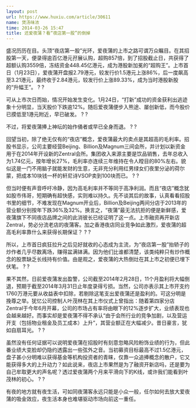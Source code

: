 ```yaml
---
layout: post
url: https://www.huxiu.com/article/30611
name: 煲汤味浓
time: 2014-03-26 15:47
title: 还爱夜蒲？看“夜店第一股”的倒掉
---
```

盛况历历在目。头顶“夜店第一股”光环，爱夜蒲的上市之路可谓万众瞩目。在其招股第一天，便录得逾百亿港元孖展认购，超购857倍，到了招股截止日，共获得了超额认购3559倍，冻结资金448.45亿港元，成为港股新加冕的“超购王”。上市首日（1月23日），爱夜蒲开盘报2.79港元，较发行价1.5港元上涨86%，后一度飙高至3.21港元，最终收于2.84港元，较发行价上涨89.33%，成为当时港股新股的“升幅王”。 ? ?

可从上市次日而始，情况开始发生变化。1月24日，“打新”成功的资金获利出逃迹象十分明显，当天股价下跌逾12%。随后爱夜蒲便步入熊途、屡创新低，而今股价已摸低至1港元附近，早已破发。 ? ?

不过，将爱夜蒲捧上神坛的始作俑者或早已全身而退。 ? ?

回望当初，除了绝无仅有的“夜店”概念，爱夜蒲最大的卖点是其超高的毛利率。招股书显示，公司主要经营Beijing、Billion及Magnum三间会所，并计划以新资金用于在2014年开设新的Zentral会所。集团收入来源主要是饮品销售，去年总收入为1.74亿元，按年增长27%，毛利率亦连续三年维持在令人瞠目的80%左右。貌似这是一门不用脑子就能发财的生意，无非充分利用红男绿女们夜里分泌的荷尔蒙，把成本10块钱一杯的轩尼诗VSOP卖到100块而已。 ? ?

但当时便有声音呼吁冷静，因为高毛利率并不等同于高净利润。而且“夜店”概念犹如股市伟哥，短期确有超快感，实则难以持久。先不谈其后的故事，认真看看招股书里的细节，不难发现在Magnum开业后，Billion及Beijing两间分店于2013年的营业额分别按年下跌36%及32%。换言之，“夜蒲”最无法抗拒的便是新鲜感，爱夜蒲旗下不同夜店品牌之间的此消彼长已经证明了这一点。上市融资再开新店Zentral，势必分流老店的夜蒲客。加之香港夜店同业竞争如此激烈，爱夜蒲的超高毛利率靠什么来获得长期保证？ ? ?

所以，上市首日疯狂拉升之后见好就收的心态成为主流，为“夜店第一股”抬轿子的炒作者几乎尽数离场，赚得盆满钵满。因为他们比谁都清楚，该类纯粹只有炒作概念的股票缺乏长线持有价值。由是观之，爱夜蒲的大热倒灶在其上市之初便已埋下伏笔。 ? ?

果不其然，日前爱夜蒲发出盈警，公司截至2014年2月28日，11个月盈利将大幅倒退，预期于截至2014年3月31日止年度录得亏损。当然，公司亦表示其上市开支约1760万港元要从收益表中扣除，若剔除这笔支出爱夜蒲还是盈利的。可这分明是挽尊之举。犹忆公司控制人叶茂林在其上市仪式上曾指出：随着第四家分店Zentral于今年6月开幕，公司的市场占有率将由眼下的12%逐步扩大，业绩表现也会越来越好。而事实却是爱夜蒲不得不承认“由于会所行业的竞争加剧，以及营运开支（包括物业租金及员工成本）上升”，其营业额正在大幅减少。昔日豪言，犹如自扇耳光。 ? ?

虽然没有任何证据可以说明爱夜蒲在招股时有刻意忽略风险粉饰业绩的行为，但此番业绩大变脸却仍隐约透露出一些弦外之音。当初募资目标最高不过1.5亿港元，盘子甚小分明难以获得基金等机构投资者的青睐，仅靠一众追捧概念的散户，它又能获得多大的上升动力？如此说来，夜店上市果然是为了融资开新店吗，还是要为自己牟取更大的声名呢？透过爱夜蒲两个月来平滑向下的K线，或许我们能看到叶茂林的初心。 ? ?

有夜的地方就有夜生活，可如同夜蒲客永远只能是小众一般，任尔如何去放大爱夜蒲的吸金效应，夜生活本身也难堪驱动市场向前这一重任。


